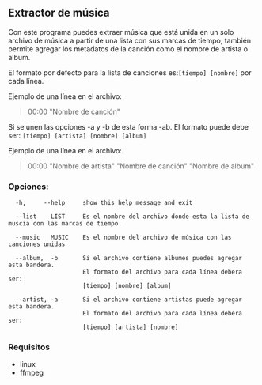 ## Extractor de música
Con este programa puedes extraer música que está unida en un solo archivo de música a partir de una lista con sus marcas de tiempo,
también permite agregar los metadatos de la canción como el nombre de artista o album.

El formato por defecto para la lista de canciones es:```[tiempo] [nombre]``` por cada línea.

Ejemplo de una línea en el archivo: 
> 00:00 "Nombre de canción"

Si se unen las opciones -a y -b de esta forma -ab. El formato puede debe ser: ```[tiempo] [artista] [nombre] [album]```

Ejemplo de una línea en el archivo: 

> 00:00 "Nombre de artista" "Nombre de canción" "Nombre de album"

### Opciones:
```
  -h,     --help     show this help message and exit
  
  --list    LIST     Es el nombre del archivo donde esta la lista de muscia con las marcas de tiempo.
  
  --music   MUSIC    Es el nombre del archivo de música con las canciones unidas
  
  --album,  -b       Si el archivo contiene albumes puedes agregar esta bandera. 
                     El formato del archivo para cada línea debera ser: 
                     [tiempo] [nombre] [album]
                     
  --artist, -a       Si el archivo contiene artistas puede agregar esta bandera. 
                     El formato del archivo para cada línea debera ser: 
                     [tiempo] [artista] [nombre]
```

### Requisitos
- linux
- ffmpeg


